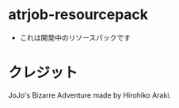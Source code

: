 # atrjob-resourcepack
- これは開発中のリソースパックです
## 
# クレジット
JoJo's Bizarre Adventure made by Hirohiko Araki.
